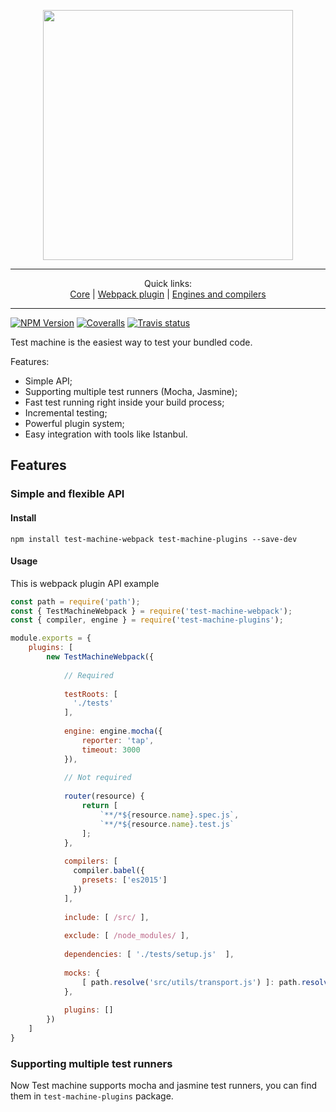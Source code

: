 <p align="center">
  <a href="https://github.com/johnthecat/test-machine">
    <img width="400px" src="https://cloud.githubusercontent.com/assets/5618341/25568246/4fcfed3e-2e07-11e7-992b-e9a61abfd6e2.png"/>
  </a>
</p>
<hr/>

<p align="center">
Quick links:
<br/>
<a href="https://github.com/johnthecat/test-machine/tree/master/packages/test-machine-core">Core</a>
|
<a href="https://github.com/johnthecat/test-machine/tree/master/packages/test-machine-webpack">Webpack plugin</a>
|
<a href="https://github.com/johnthecat/test-machine/tree/master/packages/test-machine-plugins">Engines and compilers</a>
<hr/>
</p>

[![NPM Version](https://img.shields.io/npm/v/test-machine-core.svg?style=flat)](https://www.npmjs.com/package/test-machine-core)
[![Coveralls](https://img.shields.io/coveralls/johnthecat/test-machine/master.svg?style=flat)](https://coveralls.io/github/johnthecat/test-machine)
[![Travis status](https://img.shields.io/travis/johnthecat/test-machine/master.svg?style=flat)](https://travis-ci.org/johnthecat/test-machine)

Test machine is the easiest way to test your bundled code.

Features:
* Simple API;
* Supporting multiple test runners (Mocha, Jasmine);
* Fast test running right inside your build process;
* Incremental testing;
* Powerful plugin system;
* Easy integration with tools like Istanbul.

## Features

### Simple and flexible API

#### Install

`npm install test-machine-webpack test-machine-plugins --save-dev`

#### Usage

This is webpack plugin API example

```javascript
const path = require('path');
const { TestMachineWebpack } = require('test-machine-webpack');
const { compiler, engine } = require('test-machine-plugins');

module.exports = {
    plugins: [
        new TestMachineWebpack({
        
            // Required
            
            testRoots: [
              './tests'
            ],
            
            engine: engine.mocha({
                reporter: 'tap',
                timeout: 3000
            }),
            
            // Not required
            
            router(resource) {
                return [
                    `**/*${resource.name}.spec.js`,
                    `**/*${resource.name}.test.js`
                ];
            },
            
            compilers: [
              compiler.babel({
                presets: ['es2015']
              })
            ],
            
            include: [ /src/ ],
            
            exclude: [ /node_modules/ ],
            
            dependencies: [ './tests/setup.js'  ],
            
            mocks: {
                [ path.resolve('src/utils/transport.js') ]: path.resolve('tests/mocks/transport.js')
            },
            
            plugins: []
        })
    ]
}
```


### Supporting multiple test runners
Now Test machine supports mocha and jasmine test runners, you can find them in `test-machine-plugins` package.
